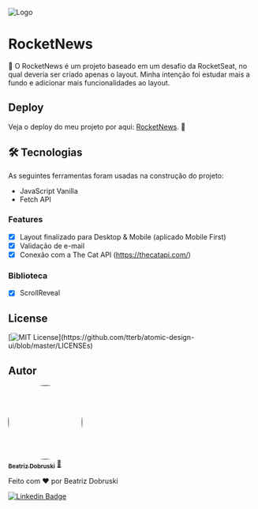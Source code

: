 ![Logo](https://i.imgur.com/5LwFKoI.png)


# RocketNews 

🚀 O RocketNews é um projeto baseado em um desafio da RocketSeat, no qual deveria ser criado apenas o layout.
Minha intenção foi estudar mais a fundo e adicionar mais funcionalidades ao layout.


## Deploy
Veja o deploy do meu projeto por aqui: <a href="https://rocketnewws.netlify.app/">RocketNews</a>. 🚀


## 🛠 Tecnologias

As seguintes ferramentas foram usadas na construção do projeto:

- JavaScript Vanilla
- Fetch API


### Features

- [x]  Layout finalizado para Desktop & Mobile (aplicado Mobile First)
- [x]  Validação de e-mail
- [x]  Conexão com a The Cat API (https://thecatapi.com/)

### Biblioteca
- [x]  ScrollReveal

## License


[![MIT License](https://img.shields.io/apm/l/atomic-design-ui.svg?)](https://github.com/tterb/atomic-design-ui/blob/master/LICENSEs)


## Autor


<a href="">
 <img style="border-radius: 100%;" src="https://avatars.githubusercontent.com/u/81274077?s=400&u=1bafa9e459f909563635128442aea04975594633&v=4" width="150px;" alt=""/>
 <br />
 <sub><b>Beatriz Dobruski</b></sub></a> <a href="https://github.com/beadobruski/" title="">🚀</a>

Feito com ❤️ por Beatriz Dobruski

[![Linkedin Badge](https://img.shields.io/badge/-Beatriz-blue?style=flat-square&logo=Linkedin&logoColor=white&link=https://www.linkedin.com/in/beatriz-dobruski-0b43b6191/)](https://www.linkedin.com/in/beatriz-dobruski-0b43b6191/)
